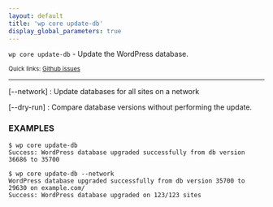 ```yaml
---
layout: default
title: 'wp core update-db'
display_global_parameters: true
---
```


`wp core update-db` - Update the WordPress database.

<small>Quick links: <a href="https://github.com/wp-cli/wp-cli/issues?q=is%3Aopen+label%3Acommand%3Acore-update-db+sort%3Aupdated-desc">Github issues</a></small>

<hr />

[\--network]
: Update databases for all sites on a network

[\--dry-run]
: Compare database versions without performing the update.

### EXAMPLES

    $ wp core update-db
    Success: WordPress database upgraded successfully from db version 36686 to 35700

    $ wp core update-db --network
    WordPress database upgraded successfully from db version 35700 to 29630 on example.com/
    Success: WordPress database upgraded on 123/123 sites



